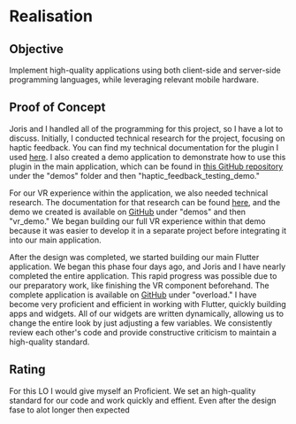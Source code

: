 # Realisation

## Objective

Implement high-quality applications using both client-side and server-side programming languages, while leveraging relevant mobile hardware.

## Proof of Concept

Joris and I handled all of the programming for this project, so I have a lot to discuss. Initially, I conducted technical research for the project, focusing on haptic feedback. You can find my technical documentation for the plugin I used [here](https://www.notion.so/Technical-Research-Demos-481ede4b614c4195874ad1d97018eb30). I also created a demo application to demonstrate how to use this plugin in the main application, which can be found in [this GitHub repository](https://github.com/StudioKrom-SmartMobile-2024/frontend/tree/main) under the "demos" folder and then "haptic_feedback_testing_demo."

For our VR experience within the application, we also needed technical research. The documentation for that research can be found [here](https://www.notion.so/VR-plugin-64ed2b141c6340f99adb928486a23e0c), and the demo we created is available on [GitHub](https://github.com/StudioKrom-SmartMobile-2024/frontend/tree/main) under "demos" and then "vr_demo." We began building our full VR experience within that demo because it was easier to develop it in a separate project before integrating it into our main application.

After the design was completed, we started building our main Flutter application. We began this phase four days ago, and Joris and I have nearly completed the entire application. This rapid progress was possible due to our preparatory work, like finishing the VR component beforehand. The complete application is available on [GitHub](https://github.com/StudioKrom-SmartMobile-2024/frontend/tree/main) under "overload." I have become very proficient and efficient in working with Flutter, quickly building apps and widgets. All of our widgets are written dynamically, allowing us to change the entire look by just adjusting a few variables. We consistently review each other's code and provide constructive criticism to maintain a high-quality standard.
    
## Rating

For this LO I would give myself an Proficient. We set an high-quality standard for our code and work quickly and effient. Even after the design fase to alot longer then expected


